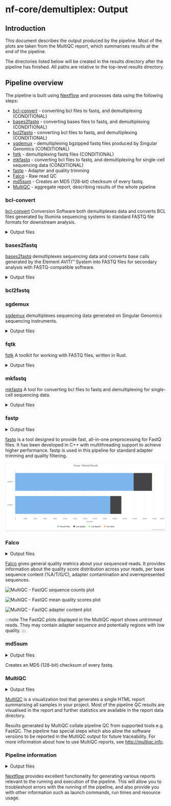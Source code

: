 # nf-core/demultiplex: Output

## Introduction

This document describes the output produced by the pipeline. Most of the plots are taken from the MultiQC report, which summarises results at the end of the pipeline.

The directories listed below will be created in the results directory after the pipeline has finished. All paths are relative to the top-level results directory.

## Pipeline overview

The pipeline is built using [Nextflow](https://www.nextflow.io/) and processes data using the following steps:

- [bcl-convert](#bcl-convert) - converting bcl files to fastq, and demultiplexing (CONDITIONAL)
- [bases2fastq](#bases2fastq) - converting bases files to fastq, and demultiplexing (CONDITIONAL)
- [bcl2fastq](#bcl2fastq) - converting bcl files to fastq, and demultiplexing (CONDITIONAL)
- [sgdemux](#sgdemux) - demultiplexing bgzipped fastq files produced by Singular Genomics (CONDITIONAL)
- [fqtk](#fqtk) - demultiplexing fastq files (CONDITIONAL)
- [mkfastq](#mkfastq) - converting bcl files to fastq, and demultiplexing for single-cell sequencing data (CONDITIONAL)
- [fastp](#fastp) - Adapter and quality trimming
- [Falco](#falco) - Raw read QC
- [md5sum](#md5sum) - Creates an MD5 (128-bit) checksum of every fastq.
- [MultiQC](#multiqc) - aggregate report, describing results of the whole pipeline

### bcl-convert

[bcl-convert](https://support.illumina.com/sequencing/sequencing_software/bcl-convert.html) Conversion Software both demultiplexes data and converts BCL files generated by Illumina sequencing systems to standard FASTQ file formats for downstream analysis.

<details markdown="1">
<summary>Output files</summary>

- `samplename/sample.fastq.gz`
  - Untrimmed raw fastq files

</details>

### bases2fastq

[bases2fastq](https://go.elementbiosciences.com/bases2fastq-download) demultiplexes sequencing data and converts base calls generated by the Element AVITI™ System into FASTQ files for secondary analysis with FASTQ-compatible software.

<details markdown="1">
<summary>Output files</summary>

| File                      | Directory        | Description                                                                      |
| :------------------------ | :--------------- | :------------------------------------------------------------------------------- |
| `bases2fastq.log`         | info             | Log file that records software events                                            |
| HTML QC report            | Root             | Interactive report on run performance and quality                                |
| FASTQ                     | Samples/{sample} | The primary output of Bases2Fastq                                                |
| `Metrics.csv`             | Root             | Statistics for each lane: mismatch rates, percent assigned, and per-sample yield |
| `RunManifest.csv`         | Root             | The AOS- or user-created run manifest                                            |
| `RunManifestErrors.json`  | info             | A record of errors in the run manifest                                           |
| `RunParameters.json`      | Root             | A copy of the original run parameters file                                       |
| `RunStats.json`           | Root             | Information on run performance                                                   |
| Sample statistics         | Samples/{sample} | Information on the performance of each sample in the run                         |
| `UnassignedSequences.csv` | Root             | The most frequent unassigned index sequences with approximate counts\*           |

</details>

### bcl2fastq

<!-- TODO -->

### sgdemux

[sgdemux](https://github.com/Singular-Genomics/singular-demux) demultiplexes sequencing data generated on Singular Genomics sequencing instruments.

<details markdown="1">
<summary>Output files</summary>

| File                             | Directory                          | Description                                                                                 |
| :------------------------------- | :--------------------------------- | :------------------------------------------------------------------------------------------ |
| Execution logs                   | <OUTDIR>/pipeline_info             | Log files for the nextflow workflow                                                         |
| `software_versions.yml`          | <OUTDIR>/pipeline_info             | Log file with software versions                                                             |
| FASTQ                            | <OUTDIR>/<id>                      | Demultiplexed fastq.gz files                                                                |
| `metrics.csv`                    | <OUTDIR>/<id>                      | Summary stats across run: control_reads_omitted, failing_reads_omitted, and total_templates |
| `most_frequent_unmatched.tsv`    | <OUTDIR>/<id>                      | Counts for the most prevalent unmatched barcode: barcode, count                             |
| `per_project_metrics.tsv`        | <OUTDIR>/<id>                      | Summary metrics per project                                                                 |
| `per_sample_metrics.tsv`         | <OUTDIR>/<id>                      | Summary metrics per sample                                                                  |
| `sample_barcode_hop_metrics.tsv` | <OUTDIR>/<id>                      | Unexpected barcode combinations for dual indexed reads, else empty file                     |
| Fastqc summary stats             | <OUTDIR>/<id>/\*fastqc_data.txt    | Per base quality summary, for each demultiplexed fastq file                                 |
| Fastq summary html               | <OUTDIR>/<id>/\*fastqc_report.html | Interactive html link for fastqc summary stats                                              |
| Md5Sum                           | <OUTDIR>/<id>/\*.md5               | Md5Sums for each demultiplexed fastq file                                                   |

</details>

### fqtk

[fqtk](https://github.com/fulcrumgenomics/fqtk) A toolkit for working with FASTQ files, written in Rust.

<details markdown="1">
<summary>Output files</summary>

| File                       | Directory                          | Description                                                 |
| :------------------------- | :--------------------------------- | :---------------------------------------------------------- |
| Execution logs             | <OUTDIR>/pipeline_info             | Log files for the nextflow workflow                         |
| `software_versions.yml`    | <OUTDIR>/pipeline_info             | Log file with software versions                             |
| FASTQ                      | <OUTDIR>/<id>                      | Demultiplexed fastq.gz files                                |
| `demux-metrics.txt`        | <OUTDIR>/<id>                      | Summary stats across run                                    |
| `unmatched_<1/2>.fastq.gz` | <OUTDIR>/<id>                      | Unmatched R1 and R2 records                                 |
| Fastqc summary stats       | <OUTDIR>/<id>/\*fastqc_data.txt    | Per base quality summary, for each demultiplexed fastq file |
| Fastq summary html         | <OUTDIR>/<id>/\*fastqc_report.html | Interactive html link for fastqc summary stats              |
| Md5Sum                     | <OUTDIR>/<id>/\*.md5               | Md5Sums for each demultiplexed fastq file                   |

</details>

### mkfastq

[mkfastq](https://support.10xgenomics.com/single-cell-gene-expression/software/pipelines/latest/using/mkfastq) A tool for converting bcl files to fastq and demultiplexing for single-cell sequencing data.

<details markdown="1">
<summary>Output files</summary>

| File                     | Directory                          | Description                                                  |
| :----------------------- | :--------------------------------- | :----------------------------------------------------------- |
| FASTQ                    | <OUTDIR>/<id>                      | Demultiplexed fastq.gz files                                 |
| `*.fastp.html`           | <OUTDIR>/<id>                      | HTML report for fastp                                        |
| `*.fastp.json`           | <OUTDIR>/<id>                      | JSON report for fastp                                        |
| `*_summary.txt`          | <OUTDIR>/<id>                      | Summary statistics for the sequencing run                    |
| Fastqc summary stats     | <OUTDIR>/<id>/\*fastqc_data.txt    | Per base quality summary, for each demultiplexed fastq file  |
| Fastq summary html       | <OUTDIR>/<id>/\*fastqc_report.html | Interactive html link for fastqc summary stats               |
| Md5Sum                   | <OUTDIR>/<id>/\*.md5               | Md5Sums for each demultiplexed fastq file                    |


</details>


### fastp

<details markdown="1">
<summary>Output files</summary>

- `<flowcell_id>/`
  - `*.fastp.html`: Trimming report in html format.
  - `*.fastp.json`: Trimming report in json format.
  - `*.fastp.log`: Trimming log file.

</details>

[fastp](https://github.com/OpenGene/fastp) is a tool designed to provide fast, all-in-one preprocessing for FastQ files. It has been developed in C++ with multithreading support to achieve higher performance. fastp is used in this pipeline for standard adapter trimming and quality filtering.

![MultiQC - fastp filtered reads plot](images/mqc_fastp_plot.png)

### Falco

<details markdown="1">
<summary>Output files</summary>

- `<flowcell_id>/`
  - `*_fastqc.html`: FastQC report containing quality metrics.
  - `*_fastqc.txt`: Txt containing the FastQC report, tab-delimited data file.
  - `*_summary.txt`: Txt containing the summary metrics.

> **NB:** The FastQC plots in this directory are generated relative to the raw, demultiplexed reads. They may contain adapter sequence and regions of low quality.

</details>

[Falco](https://github.com/smithlabcode/falco) gives general quality metrics about your sequenced reads. It provides information about the quality score distribution across your reads, per base sequence content (%A/T/G/C), adapter contamination and overrepresented sequences.

![MultiQC - FastQC sequence counts plot](images/mqc_fastqc_counts.png)

![MultiQC - FastQC mean quality scores plot](images/mqc_fastqc_quality.png)

![MultiQC - FastQC adapter content plot](images/mqc_fastqc_adapter.png)

:::note
The FastQC plots displayed in the MultiQC report shows _untrimmed_ reads. They may contain adapter sequence and potentially regions with low quality.
:::

### md5sum

<details markdown="1">
<summary>Output files</summary>

- `<flowcell_id>/`
  - `*.fastq.gz.md5`: MD5 checksum of fastq

</details>

Creates an MD5 (128-bit) checksum of every fastq.

### MultiQC

<details markdown="1">
<summary>Output files</summary>

- `multiqc/`
  - `multiqc_report.html`: a standalone HTML file that can be viewed in your web browser.
  - `multiqc_data/`: directory containing parsed statistics from the different tools used in the pipeline.
  - `multiqc_plots/`: directory containing static images from the report in various formats.

</details>

[MultiQC](http://multiqc.info) is a visualization tool that generates a single HTML report summarising all samples in your project. Most of the pipeline QC results are visualised in the report and further statistics are available in the report data directory.

Results generated by MultiQC collate pipeline QC from supported tools e.g. FastQC. The pipeline has special steps which also allow the software versions to be reported in the MultiQC output for future traceability. For more information about how to use MultiQC reports, see <http://multiqc.info>.

### Pipeline information

<details markdown="1">
<summary>Output files</summary>

- `pipeline_info/`
  - Reports generated by Nextflow: `execution_report.html`, `execution_timeline.html`, `execution_trace.txt` and `pipeline_dag.dot`/`pipeline_dag.svg`.
  - Reports generated by the pipeline: `pipeline_report.html`, `pipeline_report.txt` and `software_versions.yml`. The `pipeline_report*` files will only be present if the `--email` / `--email_on_fail` parameter's are used when running the pipeline.
  - Reformatted samplesheet files used as input to the pipeline: `samplesheet.valid.csv`.
  - Parameters used by the pipeline run: `params.json`.

</details>

[Nextflow](https://www.nextflow.io/docs/latest/tracing.html) provides excellent functionality for generating various reports relevant to the running and execution of the pipeline. This will allow you to troubleshoot errors with the running of the pipeline, and also provide you with other information such as launch commands, run times and resource usage.

